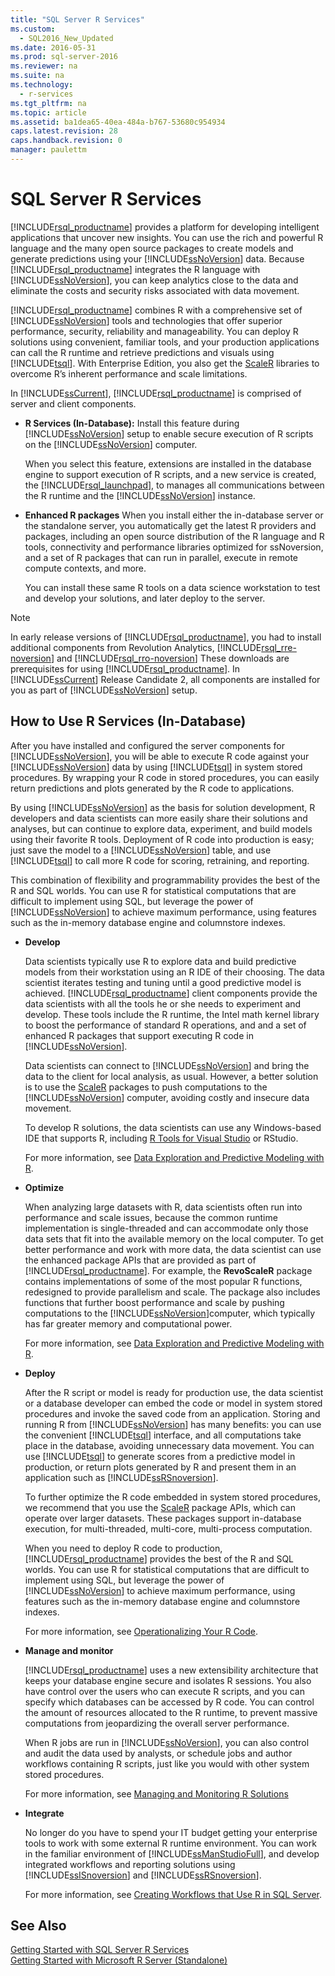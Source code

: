 ```yaml
---
title: "SQL Server R Services"
ms.custom: 
  - SQL2016_New_Updated
ms.date: 2016-05-31
ms.prod: sql-server-2016
ms.reviewer: na
ms.suite: na
ms.technology: 
  - r-services
ms.tgt_pltfrm: na
ms.topic: article
ms.assetid: ba1dea65-40ea-484a-b767-53680c954934
caps.latest.revision: 28
caps.handback.revision: 0
manager: paulettm
---
```

# SQL Server R Services
[!INCLUDE[rsql_productname](../../Topics/TopicNameContainA/tokens/rsql_productname_md.md)] provides a platform for developing intelligent applications that uncover new insights. You can use the rich and powerful R language and the many open source packages to create models and generate predictions using your [!INCLUDE[ssNoVersion](../../Topics/TopicNameContainA/tokens/ssNoVersion_md.md)] data. Because [!INCLUDE[rsql_productname](../../Topics/TopicNameContainA/tokens/rsql_productname_md.md)] integrates the R language with [!INCLUDE[ssNoVersion](../../Topics/TopicNameContainA/tokens/ssNoVersion_md.md)], you can keep analytics close to the data and eliminate the costs and security risks associated with data movement.  
  
 [!INCLUDE[rsql_productname](../../Topics/TopicNameContainA/tokens/rsql_productname_md.md)] combines R with a comprehensive set of [!INCLUDE[ssNoVersion](../../Topics/TopicNameContainA/tokens/ssNoVersion_md.md)] tools and technologies that offer superior performance, security, reliability and manageability. You can deploy R solutions using convenient, familiar  tools, and your production applications can call the R runtime and retrieve predictions and visuals using [!INCLUDE[tsql](../../Topics/TopicNameContainA/tokens/tsql_md.md)]. With Enterprise Edition, you also get the [ScaleR](http://www.revolutionanalytics.com/revolution-r-enterprise-scaler) libraries to overcome R’s inherent performance and scale limitations.  
  
 In [!INCLUDE[ssCurrent](../../Topics/TopicNameContainA/tokens/ssCurrent_md.md)], [!INCLUDE[rsql_productname](../../Topics/TopicNameContainA/tokens/rsql_productname_md.md)] is comprised of server and client components.  
  
-   **R Services (In-Database):** Install this feature during [!INCLUDE[ssNoVersion](../../Topics/TopicNameContainA/tokens/ssNoVersion_md.md)] setup to enable secure execution of R scripts on the [!INCLUDE[ssNoVersion](../../Topics/TopicNameContainA/tokens/ssNoVersion_md.md)] computer.  
  
     When you select this feature, extensions  are installed in the database engine to support execution of R scripts, and a new service is created, the [!INCLUDE[rsql_launchpad](../../Topics/TopicNameNotContainA/tokens/rsql_launchpad_md.md)], to manages all communications between the R runtime and the [!INCLUDE[ssNoVersion](../../Topics/TopicNameContainA/tokens/ssNoVersion_md.md)] instance.  
  
-   **Enhanced R packages** When you install either the in-database server or the standalone server, you automatically get the latest R providers and packages, including an open source distribution of the R language and R tools, connectivity and performance libraries optimized for ssNoversion, and a set of R packages that can run in parallel, execute in remote compute contexts, and more.  
  
     You can install these same R tools on a data science workstation to test and develop your solutions, and later deploy to the server.  
  
> [!NOTE]  
>  In early release versions of [!INCLUDE[rsql_productname](../../Topics/TopicNameContainA/tokens/rsql_productname_md.md)], you had to install additional components from Revolution Analytics, [!INCLUDE[rsql_rre-noversion](../../Topics/TopicNameNotContainA/tokens/rsql_rre-noversion_md.md)] and [!INCLUDE[rsql_rro-noversion](../../Topics/TopicNameNotContainA/tokens/rsql_rro-noversion_md.md)] These downloads are prerequisites for using [!INCLUDE[rsql_productname](../../Topics/TopicNameContainA/tokens/rsql_productname_md.md)]. In [!INCLUDE[ssCurrent](../../Topics/TopicNameContainA/tokens/ssCurrent_md.md)] Release Candidate 2, all components are installed for you as part of [!INCLUDE[ssNoVersion](../../Topics/TopicNameContainA/tokens/ssNoVersion_md.md)] setup.  
  
## How to Use R Services (In-Database)  
 After you have installed and configured the server components for [!INCLUDE[ssNoVersion](../../Topics/TopicNameContainA/tokens/ssNoVersion_md.md)], you will be able to execute R code against your [!INCLUDE[ssNoVersion](../../Topics/TopicNameContainA/tokens/ssNoVersion_md.md)] data by using [!INCLUDE[tsql](../../Topics/TopicNameContainA/tokens/tsql_md.md)] in system stored procedures. By wrapping your R code in  stored procedures, you can easily return predictions and plots generated by the R code to applications.  
  
 By using [!INCLUDE[ssNoVersion](../../Topics/TopicNameContainA/tokens/ssNoVersion_md.md)] as the basis for solution development, R developers and data scientists can more easily share their solutions and analyses, but can continue to explore data, experiment, and build models using their favorite R tools. Deployment of R code into production is easy; just save the model to a  [!INCLUDE[ssNoVersion](../../Topics/TopicNameContainA/tokens/ssNoVersion_md.md)] table, and use [!INCLUDE[tsql](../../Topics/TopicNameContainA/tokens/tsql_md.md)] to call more R code for scoring, retraining, and reporting.  
  
 This combination of flexibility and programmability provides the best of the R and SQL worlds. You can use R for statistical computations that are difficult to implement using SQL, but leverage the power of [!INCLUDE[ssNoVersion](../../Topics/TopicNameContainA/tokens/ssNoVersion_md.md)] to achieve maximum performance, using features such as the in-memory database engine and columnstore indexes.  
  
-   **Develop**  
  
     Data scientists typically use R to explore data and build predictive models from their workstation using an R IDE of their choosing. The data scientist iterates testing and tuning until a good predictive model is achieved. [!INCLUDE[rsql_productname](../../Topics/TopicNameContainA/tokens/rsql_productname_md.md)] client components provide the data scientists with all the tools he or she needs to experiment and develop. These tools include the R runtime, the Intel math kernel library to boost the performance of standard R operations, and  and a set of enhanced R packages that support executing R code in [!INCLUDE[ssNoVersion](../../Topics/TopicNameContainA/tokens/ssNoVersion_md.md)].  
  
     Data scientists can connect to [!INCLUDE[ssNoVersion](../../Topics/TopicNameContainA/tokens/ssNoVersion_md.md)] and bring the data to the client for local analysis, as usual. However, a better solution is to use the [ScaleR](http://www.revolutionanalytics.com/revolution-r-enterprise-scaler) packages to push computations to the [!INCLUDE[ssNoVersion](../../Topics/TopicNameContainA/tokens/ssNoVersion_md.md)] computer, avoiding costly and insecure data movement.  
  
     To develop R solutions, the data scientists can use any Windows-based IDE that supports R, including [R Tools for Visual Studio](http://blog.revolutionanalytics.com/2016/01/r-coming-to-visual-studio.html) or RStudio.  
  
     For more information, see [Data Exploration and Predictive Modeling with R](../../Topics/TopicNameNotContainA/Data-Exploration-and-Predictive-Modeling-with-R.md).  
  
-   **Optimize**  
  
     When analyzing large datasets with R, data scientists often run into performance and scale issues, because the common runtime implementation is single-threaded and can accommodate only those data sets that fit into the available memory on the local computer. To get better performance and work with more data, the data scientist can use the enhanced package APIs that are provided as part of [!INCLUDE[rsql_productname](../../Topics/TopicNameContainA/tokens/rsql_productname_md.md)]. For example, the **RevoScaleR** package contains implementations of some of the most popular R functions, redesigned to provide parallelism and scale. The package also includes functions that further boost  performance and scale by pushing computations to the [!INCLUDE[ssNoVersion](../../Topics/TopicNameContainA/tokens/ssNoVersion_md.md)]computer, which typically has far greater memory and computational power.  
  
     For more information, see [Data Exploration and Predictive Modeling with R](../../Topics/TopicNameNotContainA/Data-Exploration-and-Predictive-Modeling-with-R.md).  
  
-   **Deploy**  
  
     After the R script or model is ready for production use, the data scientist or a database developer  can embed the code or model in system stored procedures and invoke the saved code from an application. Storing and running R from [!INCLUDE[ssNoVersion](../../Topics/TopicNameContainA/tokens/ssNoVersion_md.md)] has many benefits: you can use the convenient [!INCLUDE[tsql](../../Topics/TopicNameContainA/tokens/tsql_md.md)] interface, and all computations take place in the database, avoiding unnecessary data movement. You can use [!INCLUDE[tsql](../../Topics/TopicNameContainA/tokens/tsql_md.md)] to generate scores from a predictive model in production, or return plots generated by R and present them in an application such as [!INCLUDE[ssRSnoversion](../../Topics/TopicNameContainA/tokens/ssRSnoversion_md.md)].  
  
     To further optimize the R code embedded in system stored procedures, we recommend that you use the [ScaleR](http://www.revolutionanalytics.com/revolution-r-enterprise-scaler) package APIs, which can operate over larger datasets. These packages support in-database execution, for multi-threaded, multi-core, multi-process computation.  
  
     When you need to deploy R code to production, [!INCLUDE[rsql_productname](../../Topics/TopicNameContainA/tokens/rsql_productname_md.md)] provides the best of the R and SQL worlds. You can use R for statistical computations that are difficult to implement using SQL, but leverage the power of [!INCLUDE[ssNoVersion](../../Topics/TopicNameContainA/tokens/ssNoVersion_md.md)] to achieve maximum performance, using features such as the in-memory database engine and columnstore indexes.  
  
     For more information, see [Operationalizing Your R Code](../../Topics/TopicNameNotContainA/Operationalizing-Your-R-Code.md).  
  
-   **Manage and monitor**  
  
     [!INCLUDE[rsql_productname](../../Topics/TopicNameContainA/tokens/rsql_productname_md.md)] uses a new extensibility architecture that keeps your database engine secure and isolates R sessions. You also have control over the users who can execute R scripts, and you can specify which databases can be accessed by R code. You can control the amount of resources allocated to the R runtime, to prevent massive computations from jeopardizing the overall server performance.  
  
     When R jobs are run in [!INCLUDE[ssNoVersion](../../Topics/TopicNameContainA/tokens/ssNoVersion_md.md)], you can also control and audit the data used by analysts, or schedule jobs and author workflows containing R scripts, just like you would with other system stored procedures.  
  
     For more information, see [Managing and Monitoring R Solutions](../../Topics/TopicNameNotContainA/Managing-and-Monitoring-R-Solutions.md)  
  
-   **Integrate**  
  
     No longer do you have to spend your IT budget getting your enterprise tools to work with some external R runtime environment. You can work in the familiar environment of [!INCLUDE[ssManStudioFull](../../Topics/TopicNameContainA/tokens/ssManStudioFull_md.md)], and develop integrated workflows and reporting solutions using [!INCLUDE[ssISnoversion](../../Topics/TopicNameContainA/tokens/ssISnoversion_md.md)] and [!INCLUDE[ssRSnoversion](../../Topics/TopicNameContainA/tokens/ssRSnoversion_md.md)].  
  
     For more information, see [Creating Workflows that Use R in SQL Server](../../Topics/TopicNameNotContainA/Creating-Workflows-that-Use-R-in-SQL-Server.md).  
  
## See Also  
 [Getting Started with SQL Server R Services](../../Topics/TopicNameNotContainA/Getting-Started-with-SQL-Server-R-Services.md)   
 [Getting Started with Microsoft R Server (Standalone)](../../Topics/TopicNameNotContainA/Getting-Started-with-Microsoft-R-Server--Standalone-.md)